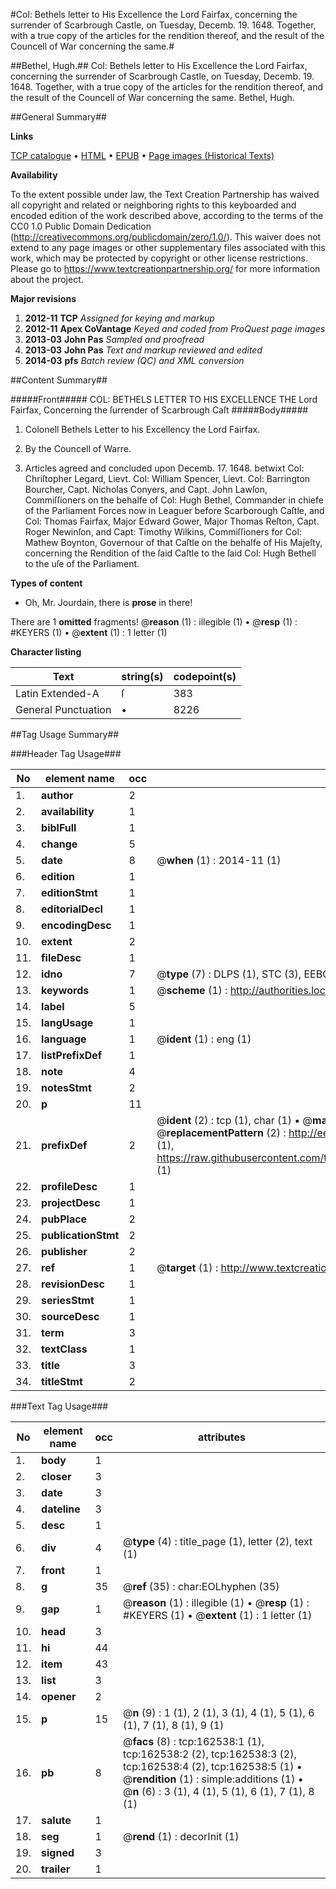 #Col: Bethels letter to His Excellence the Lord Fairfax, concerning the surrender of Scarbrough Castle, on Tuesday, Decemb. 19. 1648. Together, with a true copy of the articles for the rendition thereof, and the result of the Councell of War concerning the same.#

##Bethel, Hugh.##
Col: Bethels letter to His Excellence the Lord Fairfax, concerning the surrender of Scarbrough Castle, on Tuesday, Decemb. 19. 1648. Together, with a true copy of the articles for the rendition thereof, and the result of the Councell of War concerning the same.
Bethel, Hugh.

##General Summary##

**Links**

[TCP catalogue](http://www.ota.ox.ac.uk/tcp/)  • 
[HTML](http://tei.it.ox.ac.uk/tcp/Texts-HTML/free/A76/A76469.html)  • 
[EPUB](http://tei.it.ox.ac.uk/tcp/Texts-EPUB/free/A76/A76469.epub) • 
[Page images (Historical Texts)](https://historicaltexts.jisc.ac.uk/eebo-99864918e)

**Availability**

To the extent possible under law, the Text Creation Partnership has waived all copyright and related or neighboring rights to this keyboarded and encoded edition of the work described above, according to the terms of the CC0 1.0 Public Domain Dedication (http://creativecommons.org/publicdomain/zero/1.0/). This waiver does not extend to any page images or other supplementary files associated with this work, which may be protected by copyright or other license restrictions. Please go to https://www.textcreationpartnership.org/ for more information about the project.

**Major revisions**

1. __2012-11__ __TCP__ *Assigned for keying and markup*
1. __2012-11__ __Apex CoVantage__ *Keyed and coded from ProQuest page images*
1. __2013-03__ __John Pas__ *Sampled and proofread*
1. __2013-03__ __John Pas__ *Text and markup reviewed and edited*
1. __2014-03__ __pfs__ *Batch review (QC) and XML conversion*

##Content Summary##

#####Front#####
 COL: BETHELS LETTER TO HIS EXCELLENCE THE Lord Fairfax, Concerning the ſurrender of Scarbrough Caſt
#####Body#####

1. Colonell Bethels Letter to his Excellency the Lord Fairfax.

1. By the Councell of Warre.

1. Articles agreed and concluded upon Decemb. 17. 1648. betwixt Col: Chriſtopher Legard, Lievt. Col: William Spencer, Lievt. Col: Barrington Bourcher, Capt. Nicholas Conyers, and Capt. John Lawſon, Commiſſioners on the behalfe of Col: Hugh Bethel, Commander in chiefe of the Parliament Forces now in Leaguer before Scarborough Caſtle, and Col: Thomas Fairfax, Major Edward Gower, Major Thomas Reſton, Capt. Roger Newinſon, and Capt: Timothy Wilkins, Commiſſioners for Col: Mathew Boynton, Governour of that Caſtle on the behalfe of His Majeſty, concerning the Rendition of the ſaid Caſtle to the ſaid Col: Hugh Bethell to the uſe of the Parliament.

**Types of content**

  * Oh, Mr. Jourdain, there is **prose** in there!

There are 1 **omitted** fragments! 
 @__reason__ (1) : illegible (1)  •  @__resp__ (1) : #KEYERS (1)  •  @__extent__ (1) : 1 letter (1)

**Character listing**


|Text|string(s)|codepoint(s)|
|---|---|---|
|Latin Extended-A|ſ|383|
|General Punctuation|•|8226|

##Tag Usage Summary##

###Header Tag Usage###

|No|element name|occ|attributes|
|---|---|---|---|
|1.|__author__|2||
|2.|__availability__|1||
|3.|__biblFull__|1||
|4.|__change__|5||
|5.|__date__|8| @__when__ (1) : 2014-11 (1)|
|6.|__edition__|1||
|7.|__editionStmt__|1||
|8.|__editorialDecl__|1||
|9.|__encodingDesc__|1||
|10.|__extent__|2||
|11.|__fileDesc__|1||
|12.|__idno__|7| @__type__ (7) : DLPS (1), STC (3), EEBO-CITATION (1), PROQUEST (1), VID (1)|
|13.|__keywords__|1| @__scheme__ (1) : http://authorities.loc.gov/ (1)|
|14.|__label__|5||
|15.|__langUsage__|1||
|16.|__language__|1| @__ident__ (1) : eng (1)|
|17.|__listPrefixDef__|1||
|18.|__note__|4||
|19.|__notesStmt__|2||
|20.|__p__|11||
|21.|__prefixDef__|2| @__ident__ (2) : tcp (1), char (1)  •  @__matchPattern__ (2) : ([0-9\-]+):([0-9IVX]+) (1), (.+) (1)  •  @__replacementPattern__ (2) : http://eebo.chadwyck.com/downloadtiff?vid=$1&page=$2 (1), https://raw.githubusercontent.com/textcreationpartnership/Texts/master/tcpchars.xml#$1 (1)|
|22.|__profileDesc__|1||
|23.|__projectDesc__|1||
|24.|__pubPlace__|2||
|25.|__publicationStmt__|2||
|26.|__publisher__|2||
|27.|__ref__|1| @__target__ (1) : http://www.textcreationpartnership.org/docs/. (1)|
|28.|__revisionDesc__|1||
|29.|__seriesStmt__|1||
|30.|__sourceDesc__|1||
|31.|__term__|3||
|32.|__textClass__|1||
|33.|__title__|3||
|34.|__titleStmt__|2||


###Text Tag Usage###

|No|element name|occ|attributes|
|---|---|---|---|
|1.|__body__|1||
|2.|__closer__|3||
|3.|__date__|3||
|4.|__dateline__|3||
|5.|__desc__|1||
|6.|__div__|4| @__type__ (4) : title_page (1), letter (2), text (1)|
|7.|__front__|1||
|8.|__g__|35| @__ref__ (35) : char:EOLhyphen (35)|
|9.|__gap__|1| @__reason__ (1) : illegible (1)  •  @__resp__ (1) : #KEYERS (1)  •  @__extent__ (1) : 1 letter (1)|
|10.|__head__|3||
|11.|__hi__|44||
|12.|__item__|43||
|13.|__list__|3||
|14.|__opener__|2||
|15.|__p__|15| @__n__ (9) : 1 (1), 2 (1), 3 (1), 4 (1), 5 (1), 6 (1), 7 (1), 8 (1), 9 (1)|
|16.|__pb__|8| @__facs__ (8) : tcp:162538:1 (1), tcp:162538:2 (2), tcp:162538:3 (2), tcp:162538:4 (2), tcp:162538:5 (1)  •  @__rendition__ (1) : simple:additions (1)  •  @__n__ (6) : 3 (1), 4 (1), 5 (1), 6 (1), 7 (1), 8 (1)|
|17.|__salute__|1||
|18.|__seg__|1| @__rend__ (1) : decorInit (1)|
|19.|__signed__|3||
|20.|__trailer__|1||
